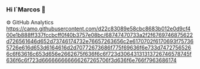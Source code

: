 ### Hi I`Marcos 👋

⚙️  GitHub Analytics
https://camo.githubusercontent.com/d22c83089e58cbc8683b012e0d9cf400e1b888ff337fccbcff0f40b3757e08bc/68747470733a2f2f6769746875622d726561646d652d73746174732e76657263656c2e6170702f6170693f757365726e616d653d6164616d2d70772673686f775f69636f6e733d74727565266c6f63616c653d656e2662675f636f6c6f723d30643131313726746578745f636f6c6f723d666666666666267265706f3d636f6e766f7963686174
